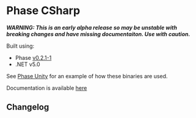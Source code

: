 # Phase CSharp
***WARNING: This is an early alpha release so may be unstable with breaking changes and have missing documentaiton. Use with caution.***

Built using:
 - Phase [v0.2.1-1](https://github.com/i3drobotics/phase/releases/tag/v0.2.1-1)
 - .NET v5.0

See [Phase Unity](https://github.com/i3drobotics/phase-unity.git) for an example of how these binaries are used.

Documentation is available [here](https://i3drobotics.github.io/phase-csharp/)

## Changelog
